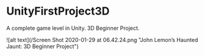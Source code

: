 # UnityFirstProject3D
A complete game level in Unity. 3D Beginner Project.

![alt text](/Screen Shot 2020-01-29 at 06.42.24.png "John Lemon’s Haunted Jaunt: 3D Beginner Project")
